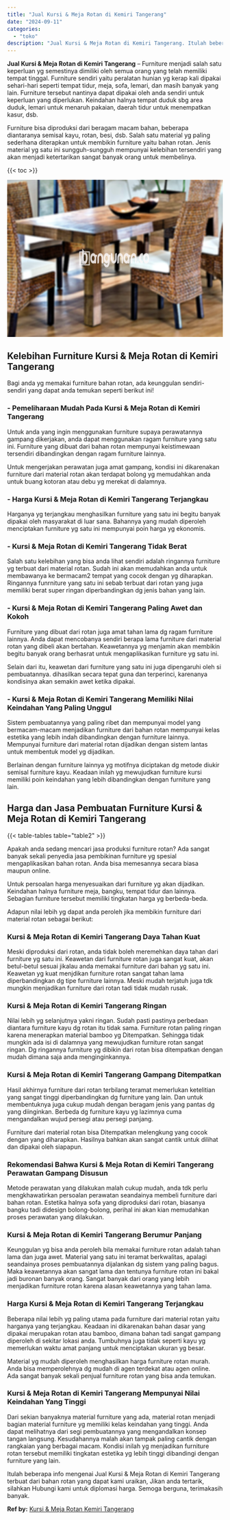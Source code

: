 ```yaml
---
title: "Jual Kursi & Meja Rotan di Kemiri Tangerang"
date: "2024-09-11"
categories: 
  - "toko"
description: "Jual Kursi & Meja Rotan di Kemiri Tangerang. Itulah beberapa info mengenai Jual Kursi & Meja Rotan di Kemiri Tangerang terbuat dari bahan rotan yang dapat ka..."
---
```


**Jual Kursi & Meja Rotan di Kemiri Tangerang** – Furniture menjadi salah satu keperluan yg semestinya dimiliki oleh semua orang yang telah memiliki tempat tinggal. Furniture sendiri yaitu peralatan hunian yg kerap kali dipakai sehari-hari seperti tempat tidur, meja, sofa, lemari, dan masih banyak yang lain. Furniture tersebut nantinya dapat dipakai oleh anda sendiri untuk keperluan yang diperlukan. Keindahan halnya tempat duduk sbg area duduk, lemari untuk menaruh pakaian, daerah tidur untuk menempatkan kasur, dsb.

Furniture bisa diproduksi dari beragam macam bahan, beberapa diantaranya semisal kayu, rotan, besi, dsb. Salah satu material yg paling sederhana diterapkan untuk membikin furniture yaitu bahan rotan. Jenis material yg satu ini sungguh-sungguh mempunyai kelebihan tersendiri yang akan menjadi ketertarikan sangat banyak orang untuk membelinya.

{{< toc >}}

![Jual Kursi & Meja Rotan di Kemiri Tangerang](/images/kursi-meja-rotan-murah08.png)

## Kelebihan Furniture Kursi & Meja Rotan di Kemiri Tangerang

Bagi anda yg memakai furniture bahan rotan, ada keunggulan sendiri-sendiri yang dapat anda temukan seperti berikut ini!

### \- Pemeliharaan Mudah Pada Kursi & Meja Rotan di Kemiri Tangerang

Untuk anda yang ingin menggunakan furniture supaya perawatannya gampang dikerjakan, anda dapat menggunakan ragam furniture yang satu ini. Furniture yang dibuat dari bahan rotan mempunyai keistimewaan tersendiri dibandingkan dengan ragam furniture lainnya.

Untuk mengerjakan perawatan juga amat gampang, kondisi ini dikarenakan furniture dari material rotan akan terdapat bolong yg memudahkan anda untuk buang kotoran atau debu yg merekat di dalamnya.

### \- Harga Kursi & Meja Rotan di Kemiri Tangerang Terjangkau

Harganya yg terjangkau menghasilkan furniture yang satu ini begitu banyak dipakai oleh masyarakat di luar sana. Bahannya yang mudah diperoleh menciptakan furniture yg satu ini mempunyai poin harga yg ekonomis.

### \- Kursi & Meja Rotan di Kemiri Tangerang Tidak Berat

Salah satu kelebihan yang bisa anda lihat sendiri adalah ringannya furniture yg terbuat dari material rotan. Sudah ini akan memudahkan anda untuk membawanya ke bermacam2 tempat yang cocok dengan yg diharapkan. Ringannya funrniture yang satu ini sebab terbuat dari rotan yang juga memiliki berat super ringan diperbandingkan dg jenis bahan yang lain.

### \- Kursi & Meja Rotan di Kemiri Tangerang Paling Awet dan Kokoh

Furniture yang dibuat dari rotan juga amat tahan lama dg ragam furniture lainnya. Anda dapat mencobanya sendiri berapa lama furniture dari material rotan yang dibeli akan bertahan. Keawetannya yg menjamin akan membikin begitu banyak orang berhasrat untuk mengaplikasikan furniture yg satu ini.

Selain dari itu, keawetan dari furniture yang satu ini juga dipengaruhi oleh si pembuatannya. dihasilkan secara tepat guna dan terperinci, karenanya kondisinya akan semakin awet ketika dipakai.

### \- Kursi & Meja Rotan di Kemiri Tangerang Memiliki Nilai Keindahan Yang Paling Unggul

Sistem pembuatannya yang paling ribet dan mempunyai model yang bermacam-macam menjadikan furniture dari bahan rotan mempunyai kelas estetika yang lebih indah dibandingkan dengan furniture lainnya. Mempunyai furniture dari material rotan dijadikan dengan sistem lantas untuk membentuk model yg dijadikan.

Berlainan dengan furniture lainnya yg motifnya diciptakan dg metode diukir semisal furniture kayu. Keadaan inilah yg mewujudkan furniture kursi memiliki poin keindahan yang lebih dibandingkan dengan furniture yang lain.

## Harga dan Jasa Pembuatan Furniture Kursi & Meja Rotan di Kemiri Tangerang

{{< table-tables table="table2" >}}

Apakah anda sedang mencari jasa produksi furniture rotan? Ada sangat banyak sekali penyedia jasa pembikinan furniture yg spesial mengaplikasikan bahan rotan. Anda bisa memesannya secara biasa maupun online.

Untuk persoalan harga menyesuaikan dari furniture yg akan dijadikan. Keindahan halnya furniture meja, bangku, tempat tidur dan lainnya. Sebagian furniture tersebut memiliki tingkatan harga yg berbeda-beda.

Adapun nilai lebih yg dapat anda peroleh jika membikin furniture dari material rotan sebagai berikut:

### Kursi & Meja Rotan di Kemiri Tangerang Daya Tahan Kuat

Meski diproduksi dari rotan, anda tidak boleh meremehkan daya tahan dari furniture yg satu ini. Keawetan dari furniture rotan juga sangat kuat, akan betul-betul sesuai jikalau anda memakai furniture dari bahan yg satu ini. Keawetan yg kuat menjdikan furniture rotan sangat tahan lama diperbandingkan dg tipe furniture lainnya. Meski mudah terjatuh juga tdk mungkin menjadikan furniture dari rotan tadi tidak mudah rusak.

### Kursi & Meja Rotan di Kemiri Tangerang Ringan

Nilai lebih yg selanjutnya yakni ringan. Sudah pasti pastinya perbedaan diantara furniture kayu dg rotan itu tidak sama. Furniture rotan paling ringan karena menerapkan material bamboo yg Ditempatkan. Sehingga tidak mungkin ada isi di dalamnya yang mewujudkan furniture rotan sangat ringan. Dg ringannya furniture yg dibikin dari rotan bisa ditempatkan dengan mudah dimana saja anda menginginkannya.

### Kursi & Meja Rotan di Kemiri Tangerang Gampang Ditempatkan

Hasil akhirnya furniture dari rotan terbilang teramat memerlukan ketelitian yang sangat tinggi diperbandingkan dg furniture yang lain. Dan untuk membentuknya juga cukup mudah dengan beragam jenis yang pantas dg yang diinginkan. Berbeda dg furniture kayu yg lazimnya cuma mengandalkan wujud persegi atau persegi panjang.

Furniture dari material rotan bisa Ditempatkan melengkung yang cocok dengan yang diharapkan. Hasilnya bahkan akan sangat cantik untuk dilihat dan dipakai oleh siapapun.

### Rekomendasi Bahwa Kursi & Meja Rotan di Kemiri Tangerang Perawatan Gampang Disusun

Metode perawatan yang dilakukan malah cukup mudah, anda tdk perlu mengkhawatirkan persoalan perawatan seandainya membeli furniture dari bahan rotan. Estetika halnya sofa yang diproduksi dari rotan, biasanya bangku tadi didesign bolong-bolong, perihal ini akan kian memudahkan proses perawatan yang dilakukan.

### Kursi & Meja Rotan di Kemiri Tangerang Berumur Panjang

Keunggulan yg bisa anda peroleh bila memakai furniture rotan adalah tahan lama dan juga awet. Material yang satu ini teramat berkwalitas, apalagi seandainya proses pembuatannya dijalankan dg sistem yang paling bagus. Maka keawetannya akan sangat lama dan tentunya furniture rotan ini bakal jadi buronan banyak orang. Sangat banyak dari orang yang lebih menjadikan furniture rotan karena alasan keawetannya yang tahan lama.

### Harga Kursi & Meja Rotan di Kemiri Tangerang Terjangkau

Beberapa nilai lebih yg paling utama pada furniture dari material rotan yaitu harganya yang terjangkau. Keadaan ini dikarenakan bahan dasar yang dipakai merupakan rotan atau bamboo, dimana bahan tadi sangat gampang diperoleh di sekitar lokasi anda. Tumbuhnya juga tidak seperti kayu yg memerlukan waktu amat panjang untuk menciptakan ukuran yg besar.

Material yg mudah diperoleh menghasilkan harga furniture rotan murah. Anda bisa memperolehnya dg mudah di agen terdekat atau agen online. Ada sangat banyak sekali penjual furniture rotan yang bisa anda temukan.

### Kursi & Meja Rotan di Kemiri Tangerang Mempunyai Nilai Keindahan Yang Tinggi

Dari sekian banyaknya material furniture yang ada, material rotan menjadi bagian material furniture yg memiliki kelas keindahan yang tinggi. Anda dapat melihatnya dari segi pembuatannya yang mengandalkan konsep tangan langsung. Kesudahannya malah akan tampak paling cantik dengan rangkaian yang berbagai macam. Kondisi inilah yg menjadikan furniture rotan tersebut memiliki tingkatan estetika yg lebih tinggi dibandingi dengan furniture yang lain.

Itulah beberapa info mengenai Jual Kursi & Meja Rotan di Kemiri Tangerang terbuat dari bahan rotan yang dapat kami uraikan, Jikan anda tertarik, silahkan Hubungi kami untuk diplomasi harga. Semoga berguna, terimakasih banyak.

**Ref by:** [Kursi & Meja Rotan Kemiri Tangerang](https://id.wikipedia.org/wiki/Kursi)
